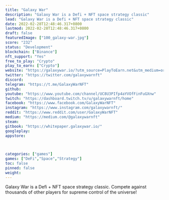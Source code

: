 ```yaml
---
title: "Galaxy War"
description: "Galaxy War is a Defi + NFT space strategy classic"
lead: "Galaxy War is a Defi + NFT space strategy classic"
date: 2022-02-28T12:48:46.317+0800
lastmod: 2022-02-28T12:48:46.317+0800
draft: false
featuredImage: ["100_galaxy-war.jpg"]
score: "232"
status: "Development"
blockchain: ["Binance"]
nft_support: "Yes"
free_to_play: "Crypto"
play_to_earn: ["Crypto"]
website: "https://galaxywar.io/?utm_source=PlayToEarn.net&utm_medium=organic&utm_campaign=gamepage"
twitter: "https://twitter.com/galaxywarnft"
discord: 
telegram: "https://t.me/GalaxyWarNFT"
github: 
youtube: "https://www.youtube.com/channel/UC8U3PIfp4aYVOfFinFuGXnw"
twitch: "https://dashboard.twitch.tv/u/galaxywarnft/home"
facebook: "https://www.facebook.com/GalaxyWarNFT"
instagram: "https://www.instagram.com/galaxywarnft/"
reddit: "https://www.reddit.com/user/GalaxyWarNFT"
medium: "https://medium.com/@galaxywarnft"
steam: 
gitbook: "https://whitepaper.galaxywar.io/"
googleplay: 
appstore: 

  
    
categories: ["games"]
games: ["DeFi","Space","Strategy"]
toc: false
pinned: false
weight: 
---
```

Galaxy War is a Defi + NFT space strategy classic. Compete against thousands of other players for supreme control of the universe!